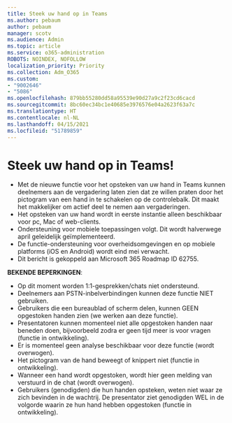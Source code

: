 ```yaml
---
title: Steek uw hand op in Teams
ms.author: pebaum
author: pebaum
manager: scotv
ms.audience: Admin
ms.topic: article
ms.service: o365-administration
ROBOTS: NOINDEX, NOFOLLOW
localization_priority: Priority
ms.collection: Adm_O365
ms.custom:
- "9002646"
- "5086"
ms.openlocfilehash: 879bb55280dd58a95539e90d27a9c2f23cd6cacd
ms.sourcegitcommit: 8bc60ec34bc1e40685e3976576e04a2623f63a7c
ms.translationtype: HT
ms.contentlocale: nl-NL
ms.lasthandoff: 04/15/2021
ms.locfileid: "51789859"
---
```

# <a name="raise-your-hand-in-teams"></a>Steek uw hand op in Teams!

- Met de nieuwe functie voor het opsteken van uw hand in Teams kunnen deelnemers aan de vergadering laten zien dat ze willen praten door het pictogram van een hand in te schakelen op de controlebalk. Dit maakt het makkelijker om actief deel te nemen aan vergaderingen.
- Het opsteken van uw hand wordt in eerste instantie alleen beschikbaar voor pc, Mac of web-clients.
- Ondersteuning voor mobiele toepassingen volgt. Dit wordt halverwege april geleidelijk geïmplementeerd.
- De functie-ondersteuning voor overheidsomgevingen en op mobiele platforms (iOS en Android) wordt eind mei verwacht.
- Dit bericht is gekoppeld aan Microsoft 365 Roadmap ID 62755.

**BEKENDE BEPERKINGEN**:

- Op dit moment worden 1:1-gesprekken/chats niet ondersteund.
- Deelnemers aan PSTN-inbelverbindingen kunnen deze functie NIET gebruiken.
- Gebruikers die een bureaublad of scherm delen, kunnen GEEN opgestoken handen zien (we werken aan deze functie).
- Presentatoren kunnen momenteel niet alle opgestoken handen naar beneden doen, bijvoorbeeld zodra er geen tijd meer is voor vragen (functie in ontwikkeling).
- Er is momenteel geen analyse beschikbaar voor deze functie (wordt overwogen).
- Het pictogram van de hand beweegt of knippert niet (functie in ontwikkeling).
- Wanneer een hand wordt opgestoken, wordt hier geen melding van verstuurd in de chat (wordt overwogen).
- Gebruikers (genodigden) die hun handen opsteken, weten niet waar ze zich bevinden in de wachtrij. De presentator ziet genodigden WEL in de volgorde waarin ze hun hand hebben opgestoken (functie in ontwikkeling).
